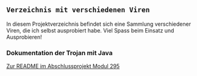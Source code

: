 ## `Verzeichnis mit verschiedenen Viren`

In diesem Projektverzeichnis befindet sich eine Sammlung verschiedener Viren, die ich selbst ausprobiert habe. Viel Spass beim Einsatz und Ausprobieren!

### Dokumentation der Trojan mit Java 
[Zur README im Abschlussprojekt Modul 295](abschluss_projekt_modul_295/README.md)



